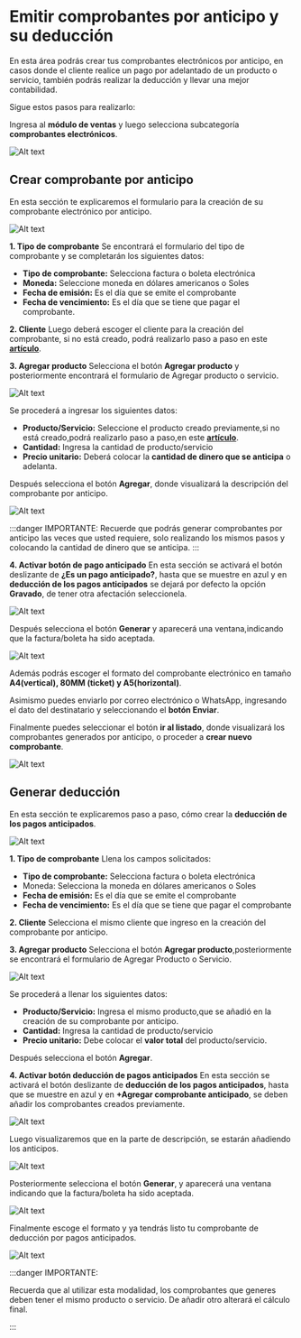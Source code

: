 # Emitir comprobantes por anticipo y su deducción

En esta área podrás crear tus comprobantes electrónicos por anticipo, en casos donde el cliente realice un pago por adelantado de un producto o servicio, también podrás realizar la deducción y llevar una mejor contabilidad.

Sigue estos pasos para realizarlo:

Ingresa al **módulo de ventas** y luego selecciona subcategoría **comprobantes electrónicos**.

![Alt text](img/11_em.jpg)

## Crear comprobante por anticipo

En esta sección te explicaremos el formulario para la creación de su comprobante electrónico por anticipo.

![Alt text](img/1_crear-compro-(1).jpg)

**1. Tipo de comprobante**
Se encontrará el formulario del tipo de comprobante y se completarán los siguientes datos:

- **Tipo de comprobante:** Selecciona factura o boleta electrónica
- **Moneda:** Seleccione moneda en dólares americanos o Soles
- **Fecha de emisión:** Es el día que se emite el comprobante
- **Fecha de vencimiento:** Es el día que se tiene que pagar el comprobante.

**2. Cliente**
Luego deberá escoger el cliente para la creación del comprobante, si no está creado, podrá realizarlo paso a paso en este **[artículo](https://fastura.github.io/documentacion/ventas/Emitir-comprobantes-Facturas-y-Boletas)**.

**3. Agregar producto**
Selecciona el botón **Agregar producto** y posteriormente encontrará el formulario de Agregar producto o servicio.

![Alt text](img/11_deduccion.jpg)

Se procederá a ingresar los siguientes datos:

- **Producto/Servicio:** Seleccione el producto creado previamente,si no está creado,podrá realizarlo paso a paso,en este **[artículo](https://fastura.github.io/documentacion/ventas/Emitir-comprobantes-Facturas-y-Boletas)**.
- **Cantidad:** Ingresa la cantidad de producto/servicio
- **Precio unitario:** Deberá colocar la **cantidad de dinero que se anticipa** o adelanta.

Después selecciona el botón **Agregar**, donde visualizará la descripción del comprobante por anticipo.

![Alt text](img/12_deduccion.jpg)

:::danger IMPORTANTE:
Recuerde que podrás generar comprobantes por anticipo las veces que usted requiere, solo realizando los mismos pasos y colocando la cantidad de dinero que se anticipa.
:::

**4. Activar botón de pago anticipado**
En esta sección se activará el botón deslizante de **¿Es un pago anticipado?**, hasta que se muestre en azul y en **deducción de los pagos anticipados** se dejará por defecto la opción **Gravado**, de tener otra afectación seleccionela.

![Alt text](img/6_boton_anticipo.jpg)

Después selecciona el botón **Generar** y  aparecerá una ventana,indicando que la factura/boleta ha sido aceptada.

![Alt text](img/4_anticipo.jpg)

Además podrás escoger el formato del comprobante electrónico en tamaño **A4(vertical), 80MM (ticket) y A5(horizontal)**.

Asimismo puedes enviarlo por correo electrónico o WhatsApp, ingresando el dato del destinatario y seleccionando el **botón Enviar**.

Finalmente puedes seleccionar el botón  **ir al listado**, donde visualizará los comprobantes generados por anticipo,  o proceder a **crear nuevo comprobante**.

![Alt text](img/20_dec.jpg)

## Generar deducción

En esta sección te explicaremos paso a paso, cómo crear la **deducción de los pagos anticipados**.

![Alt text](img/1_crear-compro-(1).jpg)

**1. Tipo de comprobante**
Llena los campos solicitados:

- **Tipo de comprobante:** Selecciona factura o boleta electrónica
- Moneda: Selecciona la moneda en dólares americanos o Soles
- **Fecha de emisión:** Es el día que se emite el comprobante
- **Fecha de vencimiento:** Es el día que se tiene que pagar el comprobante

**2. Cliente**
Selecciona el mismo cliente que ingreso en la creación del comprobante por anticipo.

**3. Agregar producto**
Selecciona el botón **Agregar producto**,posteriormente se encontrará el formulario de Agregar Producto o Servicio.

![Alt text](img/15_ded.jpg)

Se procederá a llenar los siguientes datos:

- **Producto/Servicio:** Ingresa el mismo producto,que se añadió en la creación de su comprobante por anticipo.
- **Cantidad:** Ingresa la cantidad de producto/servicio
- **Precio unitario:** Debe colocar el **valor total** del producto/servicio.

Después selecciona el botón **Agregar**.

**4. Activar botón deducción de pagos anticipados**
En esta sección se activará el botón deslizante de **deducción de los pagos anticipados**, hasta que se muestre en azul y en **+Agregar comprobante anticipado**,  se deben añadir los comprobantes creados previamente.

![Alt text](img/16_ded.jpg)

Luego visualizaremos que en la parte de descripción, se estarán añadiendo los anticipos.

![Alt text](img/17_dec.jpg)

Posteriormente selecciona el botón **Generar**, y  aparecerá una ventana indicando que la factura/boleta ha sido aceptada.

![Alt text](img/Capturadec_dec.jpg)

Finalmente escoge el formato y ya tendrás listo tu comprobante de deducción por pagos anticipados.

![Alt text](img/18_dec.jpg)

:::danger IMPORTANTE:

 Recuerda que al utilizar esta modalidad, los comprobantes que generes deben tener el mismo producto o servicio. De añadir otro alterará el cálculo final.

:::

